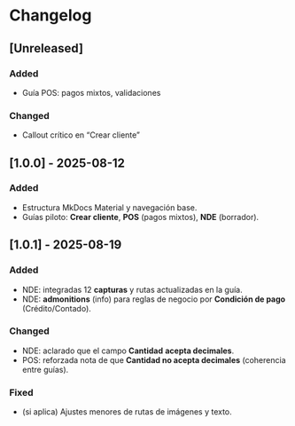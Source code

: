# Changelog

## [Unreleased]
### Added
- Guía POS: pagos mixtos, validaciones

### Changed
- Callout crítico en “Crear cliente”

## [1.0.0] - 2025-08-12
### Added
- Estructura MkDocs Material y navegación base.
- Guías piloto: **Crear cliente**, **POS** (pagos mixtos), **NDE** (borrador).

## [1.0.1] - 2025-08-19
### Added
- NDE: integradas 12 **capturas** y rutas actualizadas en la guía.
- NDE: **admonitions** (info) para reglas de negocio por **Condición de pago** (Crédito/Contado).

### Changed
- NDE: aclarado que el campo **Cantidad** **acepta decimales**.
- POS: reforzada nota de que **Cantidad no acepta decimales** (coherencia entre guías).

### Fixed
- (si aplica) Ajustes menores de rutas de imágenes y texto.

